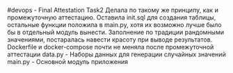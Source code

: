 #devops - Final Attestation Task2
Делала по такому же принципу, как и промежуточную аттестацию. Оставила init.sql для создания таблицы, остальные функции положила в main.py, хотя их возможно лучше было бы в отдельный модуль вынести. 
Заполнение по традиции рандомными значениями, постаралась навести красоту при выводе результатов. Dockerfile и docker-compose почти не меняла после промежуточной аттестации
data.py - Наборы данных для генерации случайных значений
main.py - Основной модуль приложения
